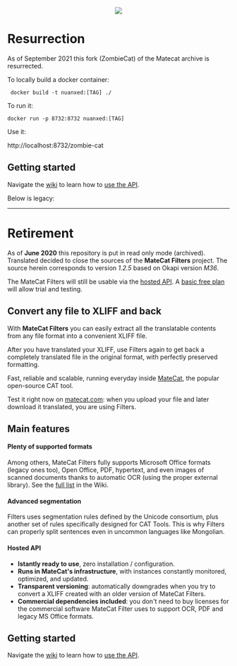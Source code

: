 <p align="center"><img src="http://i.imgur.com/J8FSuWi.png"></p>



# Resurrection

As of September 2021 this fork (ZombieCat) of the Matecat archive is resurrected.

To locally build a docker container:

```
 docker build -t nuanxed:[TAG] ./
```

To run it:

```
docker run -p 8732:8732 nuanxed:[TAG]
```

Use it:

http://localhost:8732/zombie-cat


## Getting started

Navigate the [wiki](https://github.com/nuanxed/MateCat-Filters/wiki/) to learn how to [use the API](https://github.com/nuanxed/MateCat-Filters/wiki/API-documentation).





Below is legacy:


------------------------------------------------


# Retirement

As of **June 2020** this repository is put in read only mode (archived).
Translated decided to close the sources of the **MateCat Filters** project.
The source herein corresponds to version _1.2.5_ based on Okapi version _M36_.

The MateCat Filters will still be usable via the [hosted API](https://rapidapi.com/translated/api/matecat-filters/). A [basic free plan](https://docs.rapidapi.com/docs/api-pricing) will allow trial and testing.


## Convert any file to XLIFF and back

With **MateCat Filters** you can easily extract all the translatable contents from any file format into a convenient XLIFF file.

After you have translated your XLIFF, use Filters again to get back a completely translated file in the original format, with perfectly preserved formatting.

Fast, reliable and scalable, running everyday inside [MateCat](https://www.matecat.com/), the popular open-source CAT tool.

Test it right now on [matecat.com](https://www.matecat.com/): when you upload your file and later download it translated, 
you are using Filters.


## Main features

#### Plenty of supported formats
Among others, MateCat Filters fully supports Microsoft Office formats (legacy ones too), Open Office, PDF, hypertext, and even images of scanned documents thanks to automatic OCR (using the proper external library). See the [full list](https://github.com/matecat/MateCat-Filters/wiki/Supported-file-formats) in the Wiki.

#### Advanced segmentation
Filters uses segmentation rules defined by the Unicode consortium, plus another set of rules specifically designed for CAT Tools. This is why Filters can properly split sentences even in uncommon languages like Mongolian.

#### Hosted API
- **Istantly ready to use**, zero installation / configuration.
- **Runs in MateCat's infrastructure**, with instances constantly monitored, optimized, and updated.
- **Transparent versioning**: automatically downgrades when you try to convert a XLIFF created with an older version of MateCat Filters.
- **Commercial dependencies included**: you don't need to buy licenses for the commercial software MateCat Filter uses to support OCR, PDF and legacy MS Office formats.


## Getting started

Navigate the [wiki](https://github.com/nuanxed/MateCat-Filters/wiki/) to learn how to [use the API](https://github.com/nuanxed/MateCat-Filters/wiki/API-documentation).
